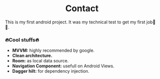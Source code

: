 <h1 align ="center">Contact</h1>

<p>
This is my first android project. It was my technical test to get my first job👶🍼.
</p>
<h3>🔥Cool stuffs🔥</h3>

- **MVVM:** highly recommended by google.
- **Clean architecture.**
- **Room:** as local data source.
- **Navigation Component:** usefull on Android Views.
- **Dagger hilt:** for dependency injection. 
